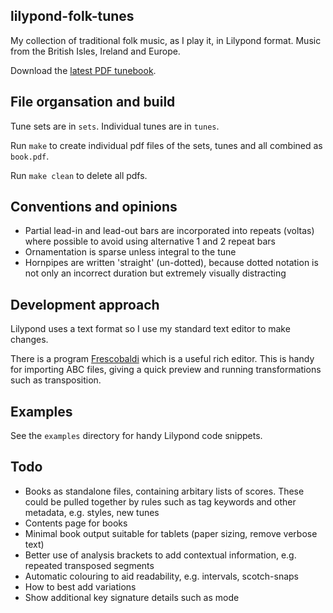 lilypond-folk-tunes
---

My collection of traditional folk music, as I play it, in Lilypond format. Music from the British Isles, Ireland and Europe.

Download the [latest PDF tunebook](https://github.com/JamesBarwell/lilypond-folk-tunes/releases/latest/download/book.pdf).


## File organsation and build

Tune sets are in `sets`. Individual tunes are in `tunes`.

Run `make` to create individual pdf files of the sets, tunes and all combined as `book.pdf`.

Run `make clean` to delete all pdfs.


## Conventions and opinions

- Partial lead-in and lead-out bars are incorporated into repeats (voltas) where possible to avoid using alternative 1 and 2 repeat bars
- Ornamentation is sparse unless integral to the tune
- Hornpipes are written 'straight' (un-dotted), because dotted notation is not only an incorrect duration but extremely visually distracting


## Development approach

Lilypond uses a text format so I use my standard text editor to make changes.

There is a program [Frescobaldi](https://frescobaldi.org/) which is a useful rich editor. This is handy for importing ABC files, giving a quick preview and running transformations such as transposition.


## Examples

See the `examples` directory for handy Lilypond code snippets.


## Todo

- Books as standalone files, containing arbitary lists of scores. These could be pulled together by rules such as tag keywords and other metadata, e.g. styles, new tunes
- Contents page for books
- Minimal book output suitable for tablets (paper sizing, remove verbose text)
- Better use of analysis brackets to add contextual information, e.g. repeated transposed segments
- Automatic colouring to aid readability, e.g. intervals, scotch-snaps
- How to best add variations
- Show additional key signature details such as mode
